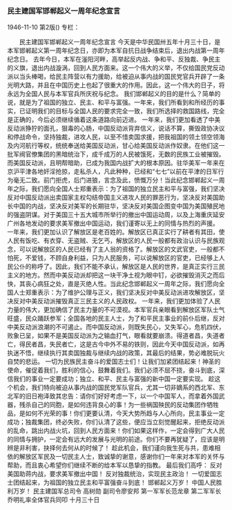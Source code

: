 ### 民主建国军邯郸起义一周年纪念宣言

1946-11-10
第2版()
专栏：

　　民主建国军邯郸起义一周年纪念宣言
    今天是中华民国卅五年十月三十日，是本军邯郸起义第一周年纪念日，亦即为本军自抗日战争结束后，退出内战第一周年纪念日。
    去年今日，本军在滏阳河畔，高举起反内战、争和平、反独裁、争民主的义旗，退出内战漩涡，回到人民方面来。这一个伟大的义举，不仅给国民党反动派以当头棒喝，给民主阵营以有力援助，给被迫从事内战的国民党官兵开辟了一条光明大路，并且在中国历史上也起了很重大的作用。因此，这一个伟大的日子，将永远为全国人民与本军官兵所庆祝与纪念。
    我们邯郸起义的目的是什么？简单的说，就是为了祖国的独立、民主、和平与富强。一年来，我们所看到和所经历的事实，已证明我们的目标与全国人民的要求完全一致，我们所选择的救国路线，完全是正确的，今后必须继续循着这条道路向前迈进。
    一年来，我们更加看透了中美反动派狰狞的面孔，狠毒的心肠，中国反动派背弃信义，说话不算，撕毁政协决议和停战命令，坚持独裁，进攻人民，以至不惜卖国求援，把我祖国的领土领空领海及内河航行等权，统统奉送给美国反动派，甘心给美国反动派作奴隶。在他们这一批军阀官僚集团的黑暗统治下，成千成万的人民被饿死，无数的民族工业被摧毁。而美国反动派，且明帮暗助，已成为我国内战扩大的根本原因。驻华美军一年来在京沪平津各地奸淫抢掠，走私杀人，凡此种种，已经和“七七”以前在平津的日军行为毫无二致。前门拒虎，后门进狼，言念及此，愤慨万分！当此纪念邯郸起义一周年之际，我们愿向全国人士郑重表示：为了祖国的独立民主和平与富强，我们坚决反对中国反动派出卖国家主权勾结帝国主义进攻人民的罪恶行为，坚决反对美国助长中国的内战，坚决反对美军的长期驻华，坚决反对美国企图变中国为美国殖民地的强盗阴谋。对于美国三十五大城市所举行的撤出中国运动周，以及上海重庆延安广州各地发动的要求美军撤出中国运动，我们谨寄以无上的同情与热烈的声援。
    一年来，我们更加认识了解放区是老百姓的。解放区已真正实行了耕者有其田，使人民有饭吃、有衣穿、无盗贼、无乞丐，解放区的人民一般都有政治认识与民族观念，可以说解放区的人民已经有了主人翁的资格了。解放区的文武官吏，一般都不怕死，不爱钱，不顾自身利益，只为人民服务，可以说解放区的官吏，已经够上人民公仆的称呼了。因此，我们不能不承认，解放区是人民的世界，是真正实行三民主义的地方。然而中美反动派却把这一块干净土视为眼中钉，必欲摧毁消灭之而后快，其丧心病狂之处，直是灭绝人性。当此纪念邯郸起义一周年之际，我们愿向全国人士郑重表示：为了维护公理与正义，我们坚决反对中美反动派进攻解放区，坚决反对中美反动派摧毁真正三民主义的人民政权。
    一年来，我们更加体验了人民力量的伟大，更加确信了民主力量的不可漠视。本军官兵亲眼看到解放区军队士气旺盛，民众踊跃参军；全国各地的民主人士，为了和平民主事业的前仆后继，反对中美反动派浪潮的不可遏止。而中国反动派，则既失民心，又失军心，危机四伏，败象已呈，如果不是美国反动派为之输血打气，眼看就要崩溃。得道者昌，失道者亡，得民者昌，失民者亡，这是古今中外不易的铁则，因此今天中国反动派，如再执迷不悟，继续执行其卖国独裁与继续内战的政策，其最后的结果，势必难脱玩火自焚的悲运。
    一切为民族民主奋斗的爱国志士们！让我们加紧团结起来！神圣的使命，催促着我们，胜利的信心，鼓舞着我们。我们必须不屈不挠，奋斗到底，深信我们的事业一定要成功；独立、和平、民主与富强的新中国一定要实现。
    趁这个机会，我们特向被迫从事内战的国民党军队官兵，尤其一切非嫡系的西北军、东北军的旧日袍泽致其忠告：请你们好好考虑一下，以一个中国军人，而拿着外国武器，残杀自己的同胞，是如何违背良心的事！为一些祸国殃民的反动集团作牺牲品，是如何不光荣的事！你们更要认清，今天大势所趋与人心所向，民主事业一定成功；独裁集团，终必失败，你们认清了这些，便应当立刻觉醒起来，拒绝反动派的乱命，跳出内战火坑，回到人民方面来！你们如果这样作，一定会得到广大人民的同情与拥护，一定会有远大的发展与光明的前途。你们不要再犹疑了，应该是明辨是非利害，抉择何去何从的时候了！
    趁此机会，我们谨向我生死与共，患难相依的解放区军民及一切民主人士，致诚挚的谢意，感谢你们一年来对本军的关怀与帮助，而且衷心希望你们继续不断的给本军以恳挚的指教。
  最后我们高呼：
    反对美国助蒋内战，要求美军撤出中国！
    反对独裁统治，实现民主政治！
    一切爱国志士团结起来，为祖国的独立民主和平富强奋斗到底！
    邯郸起义万岁！
    中国人民胜利万岁！
    民主建国军总司令  高树勋
    副司令廖安邦
    第一军军长范龙章
    第二军军长乔明礼率全体官兵同叩
    十月三十日
